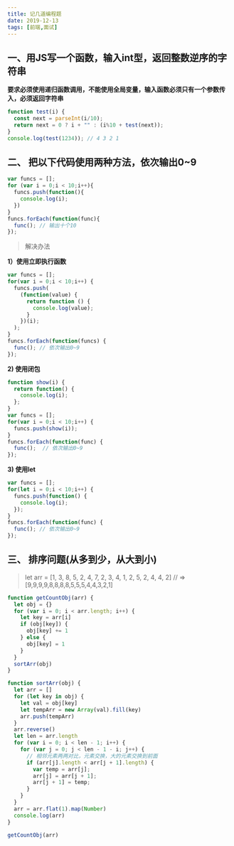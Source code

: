 ```yaml
---
title: 记几道编程题
date: 2019-12-13
tags: [前端,面试]
---
```


## 一、用JS写一个函数，输入int型，返回整数逆序的字符串

**要求必须使用递归函数调用，不能使用全局变量，输入函数必须只有一个参数传入，必须返回字符串**

```javascript
function test(i) {
  const next = parseInt(i/10);
  return next = 0 ? i + "" : (i%10 + test(next));
}
console.log(test(1234)); // 4 3 2 1

```

## 二、 把以下代码使用两种方法，依次输出0~9

```javascript
var funcs = [];
for (var i = 0;i < 10;i++){
  funcs.push(function(){
    console.log(i);
  })
}
funcs.forEach(function(func){
  func(); // 输出十个10
});
```

> 解决办法

**1）使用立即执行函数**

```javascript
var funcs = [];
for(var i = 0;i < 10;i++) {
  funcs.push(
    (function(value) {
      return function () {
        console.log(value);
      }
    })(i);
  );
}
funcs.forEach(function(funcs) {
  func(); // 依次输出0~9
});
```

**2) 使用闭包**

```javascript
function show(i) {
  return function() {
    console.log(i);
  };
}
var funcs = [];
for(var i = 0;i < 10;i++) {
  funcs.push(show(i));
}
funcs.forEach(function(func) {
  func();  // 依次输出0~9
});
```

**3) 使用let**

```javascript
var funcs = [];
for(let i = 0;i < 10;i++) {
  funcs.push(function() {
    console.log(i);
  });
}
funcs.forEach(function(func) {
  func(); // 依次输出0~9
});
```

## 三、 排序问题(从多到少，从大到小)

> let arr = [1, 3, 8, 5, 2, 4, 7, 2, 3, 4, 1, 2, 5, 2, 4, 4, 2]  // => [9,9,9,9,8,8,8,8,5,5,5,4,4,3,2,1]


```js
function getCountObj(arr) {
  let obj = {}
  for (var i = 0; i < arr.length; i++) {
    let key = arr[i]
    if (obj[key]) {
      obj[key] += 1
    } else {
      obj[key] = 1
    }
  }
  sortArr(obj)
}

function sortArr(obj) {
  let arr = []
  for (let key in obj) {
    let val = obj[key]
    let tempArr = new Array(val).fill(key)
    arr.push(tempArr)
  }
  arr.reverse()
  let len = arr.length
  for (var i = 0; i < len - 1; i++) {
    for (var j = 0; j < len - 1 - i; j++) {
      // 相邻元素两两对比，元素交换，大的元素交换到前面
      if (arr[j].length < arr[j + 1].length) {
        var temp = arr[j];
        arr[j] = arr[j + 1];
        arr[j + 1] = temp;
      }
    }
  }
  arr = arr.flat(1).map(Number)
  console.log(arr)
}

getCountObj(arr)
```
